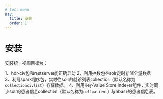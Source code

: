 ```yaml
---
# toc: menu
nav:
  title: 安装
  order: 1
---
```



# 安装



安装统一视图目标为：

1、hdr-civ包和restserver能正确启动
2、利用抽数包往solr定时存储全量数据
3、利用spark程序包，实时往solr的就诊列表collection（默认名称为`collectioncivlist`）存储数据。
4、利用Key-Value Store Indexer组件，实时同步solr的患者信息collection（默认名称为`collpatient`）与hbase的患者信息表。